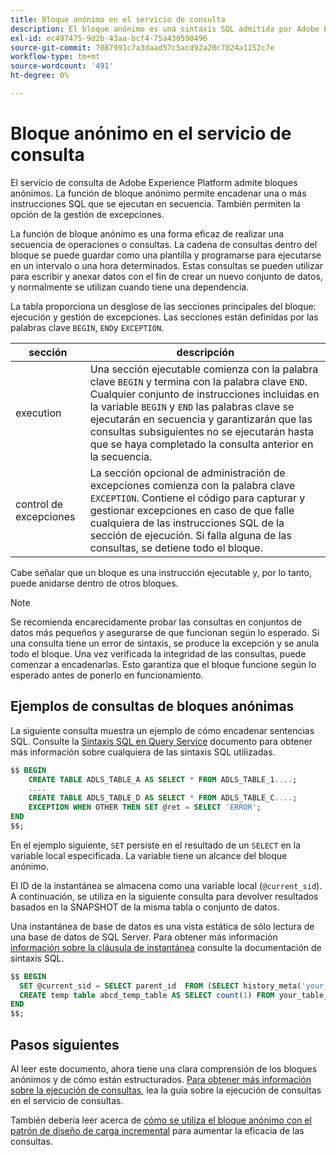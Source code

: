 ```yaml
---
title: Bloque anónimo en el servicio de consulta
description: El bloque anónimo es una sintaxis SQL admitida por Adobe Experience Platform Query Service, que le permite ejecutar de forma eficaz una secuencia de consultas
exl-id: ec497475-9d2b-43aa-bcf4-75a430590496
source-git-commit: 7087991c7a3daad57c5acd92a20c7024a1152c7e
workflow-type: tm+mt
source-wordcount: '491'
ht-degree: 0%

---
```


# Bloque anónimo en el servicio de consulta

El servicio de consulta de Adobe Experience Platform admite bloques anónimos. La función de bloque anónimo permite encadenar una o más instrucciones SQL que se ejecutan en secuencia. También permiten la opción de la gestión de excepciones.

La función de bloque anónimo es una forma eficaz de realizar una secuencia de operaciones o consultas. La cadena de consultas dentro del bloque se puede guardar como una plantilla y programarse para ejecutarse en un intervalo o una hora determinados. Estas consultas se pueden utilizar para escribir y anexar datos con el fin de crear un nuevo conjunto de datos, y normalmente se utilizan cuando tiene una dependencia.

La tabla proporciona un desglose de las secciones principales del bloque: ejecución y gestión de excepciones. Las secciones están definidas por las palabras clave `BEGIN`, `END`y `EXCEPTION`.

| sección | descripción |
|---|---|
| execution | Una sección ejecutable comienza con la palabra clave `BEGIN` y termina con la palabra clave `END`. Cualquier conjunto de instrucciones incluidas en la variable `BEGIN` y `END` las palabras clave se ejecutarán en secuencia y garantizarán que las consultas subsiguientes no se ejecutarán hasta que se haya completado la consulta anterior en la secuencia. |
| control de excepciones | La sección opcional de administración de excepciones comienza con la palabra clave `EXCEPTION`. Contiene el código para capturar y gestionar excepciones en caso de que falle cualquiera de las instrucciones SQL de la sección de ejecución. Si falla alguna de las consultas, se detiene todo el bloque. |

Cabe señalar que un bloque es una instrucción ejecutable y, por lo tanto, puede anidarse dentro de otros bloques.

>[!NOTE]
>
> Se recomienda encarecidamente probar las consultas en conjuntos de datos más pequeños y asegurarse de que funcionan según lo esperado. Si una consulta tiene un error de sintaxis, se produce la excepción y se anula todo el bloque. Una vez verificada la integridad de las consultas, puede comenzar a encadenarlas. Esto garantiza que el bloque funcione según lo esperado antes de ponerlo en funcionamiento.

## Ejemplos de consultas de bloques anónimas

La siguiente consulta muestra un ejemplo de cómo encadenar sentencias SQL. Consulte la [Sintaxis SQL en Query Service](../sql/syntax.md) documento para obtener más información sobre cualquiera de las sintaxis SQL utilizadas.

```SQL
$$ BEGIN
    CREATE TABLE ADLS_TABLE_A AS SELECT * FROM ADLS_TABLE_1....;
    ....
    CREATE TABLE ADLS_TABLE_D AS SELECT * FROM ADLS_TABLE_C....; 
    EXCEPTION WHEN OTHER THEN SET @ret = SELECT 'ERROR';
END
$$;
```

En el ejemplo siguiente, `SET` persiste en el resultado de un `SELECT` en la variable local especificada. La variable tiene un alcance del bloque anónimo.

El ID de la instantánea se almacena como una variable local (`@current_sid`). A continuación, se utiliza en la siguiente consulta para devolver resultados basados en la SNAPSHOT de la misma tabla o conjunto de datos.

Una instantánea de base de datos es una vista estática de sólo lectura de una base de datos de SQL Server. Para obtener más información [información sobre la cláusula de instantánea](../sql/syntax.md#SNAPSHOT-clause) consulte la documentación de sintaxis SQL.

```SQL
$$ BEGIN                                             
  SET @current_sid = SELECT parent_id  FROM (SELECT history_meta('your_table_name')) WHERE  is_current = true;
  CREATE temp table abcd_temp_table AS SELECT count(1) FROM your_table_name  SNAPSHOT SINCE @current_sid;                                                                                           
END
$$;
```

## Pasos siguientes

Al leer este documento, ahora tiene una clara comprensión de los bloques anónimos y de cómo están estructurados. [Para obtener más información sobre la ejecución de consultas](./writing-queries.md), lea la guía sobre la ejecución de consultas en el servicio de consultas.

También debería leer acerca de [cómo se utiliza el bloque anónimo con el patrón de diseño de carga incremental](./incremental-load.md) para aumentar la eficacia de las consultas.
